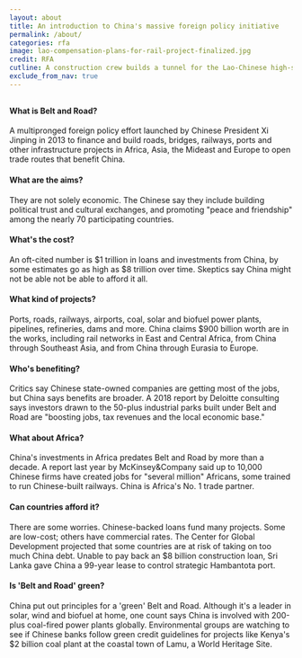```yaml
---
layout: about
title: An introduction to China's massive foreign policy initiative
permalink: /about/
categories: rfa
image: lao-compensation-plans-for-rail-project-finalized.jpg
credit: RFA
cutline: A construction crew builds a tunnel for the Lao-Chinese high-speed railway in northern Laos' Luang Namtha province, July 12, 2017.
exclude_from_nav: true
---
```



<div class="bbg__QA" style="margin-top: 30px;">
	<h4>What is Belt and Road?</h4>
	<p>A multipronged foreign policy effort launched by Chinese President Xi Jinping in 2013 to finance and build roads, bridges, railways, ports and other infrastructure projects in Africa, Asia, the Mideast and Europe to open trade routes that benefit China.</p>
</div>

<div class="bbg__QA">
	<h4>What are the aims?</h4>
	<p>They are not solely economic. The Chinese say they include building political trust and cultural exchanges, and promoting "peace and friendship" among the nearly 70 participating countries.</p>
</div>

<div class="bbg__QA">
	<h4>What's the cost?</h4>
	<p>An oft-cited number is $1 trillion in loans and investments from China, by some estimates go as high as $8 trillion over time. Skeptics say China might not be able not be able to afford it all.</p>
</div>

<div class="bbg__QA">
	<h4>What kind of projects?</h4>
	<p>Ports, roads, railways, airports, coal, solar and biofuel power plants, pipelines, refineries, dams and more. China claims $900 billion worth are in the works, including rail networks in East and Central Africa, from China through Southeast Asia, and from China through Eurasia to Europe.</p>
</div>

<div class="bbg__QA">
	<h4>Who's benefiting?</h4>
	<p>Critics say Chinese state-owned companies are getting most of the jobs, but China says benefits are broader. A 2018 report by Deloitte consulting says investors drawn to the 50-plus industrial parks built under Belt and Road are "boosting jobs, tax revenues and the local economic base."</p>
</div>

<div class="bbg__QA">
	<h4>What about Africa?</h4>
	<p>China's investments in Africa predates Belt and Road by more than a decade. A report last year by McKinsey&Company said up to 10,000 Chinese firms have created jobs for "several million" Africans, some trained to run Chinese-built railways. China is Africa's No. 1 trade partner.</p>
</div>

<div class="bbg__QA">
	<h4>Can countries afford it?</h4>
	<p>There are some worries. Chinese-backed loans fund many projects. Some are low-cost; others have commercial rates. The Center for Global Development projected that some countries are at risk of taking on too much China debt. Unable to pay back an $8 billion construction loan, Sri Lanka gave China a 99-year lease to control strategic Hambantota port.</p>
</div>

<div class="bbg__QA">
	<h4>Is 'Belt and Road' green?</h4>
	<p>China put out principles for a 'green' Belt and Road. Although it's a leader in solar, wind and biofuel  at home, one count says China is involved with 200-plus coal-fired power plants globally. Environmental groups are watching to see if Chinese banks follow green credit guidelines for projects like Kenya's $2 billion coal plant at the coastal town of Lamu, a World Heritage Site. </p>
</div>